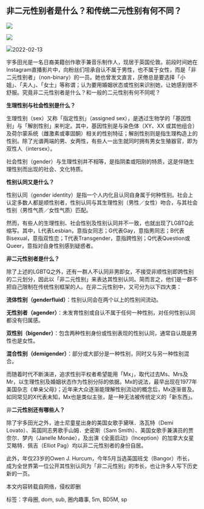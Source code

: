 ## 非二元性别者是什么？和传统二元性别有何不同？

![](https://www.anshism.com/wp-content/uploads/2022/02/1644722913.jpg)

![](https://www.anshism.com/wp-content/themes/darkroom/i/biaoq.png)

![](https://www.anshism.com/wp-content/themes/darkroom/i/time.png)2022-02-13

宇多田光是一名日裔美籍创作歌手兼音乐制作人，现居于英国伦敦。前段时间她在Instagram直播影片中，向粉丝们坦承自认不属于男性，也不属于女性，而是「非二元性别者」（non-binary）的一员。她也曾发文直言，厌倦总是要选择「小姐」、「夫人」、「女士」等称谓；认为要用婚姻状态或性别来识别她，让她感到很不舒服。究竟非二元性别者是什么？和一般的二元性别有何不同呢？

**生理性别与社会性别是什么？**

生理性别（sex）又称「指定性别」（assigned sex），是透过生物学的「基因性别」与「解剖性别」来判定。其中，基因性别是与染色体（XY、XX 或其他组合）及荷尔蒙系统（雌激素或睾固酮）相关的性别特征；解剖性别则是指生理构造上的性别。除了光谱两端的男、女两性，有些人一出生就同时拥有男女生殖器官，即为双性人（intersex）。

社会性别（gender）与生理性别并不相等，是指阴柔或阳刚的特质，这是伴随生理性别而出现的社会、文化特质。

**性别认同又是什么？**

性别认同（gender identity）是指一个人内化且认同自身属于何种性别。社会上认定多数人都是顺性别者，性别认同与其生理性别（男性／女性）吻合，与其社会性别（男性气质／女性气质）匹配。

然而，有些人的生理性别、社会性别及性别认同并不一致，也就出现了LGBTQ此缩写。其中，L代表Lesbian，意指女同志；G代表Gay，意指男同志；B代表Bisexual，意指双性恋；T代表Transgender，意指跨性别；Q代表Question或Queer，意指对自身性别感到疑惑者。

**非二元性别者是什么？**

除了上述的LGBTQ之外，还有一群人不认同非男即女，不接受非顺性别即跨性别的二元划分，因此以「非二元性别」来表达其性别认同。简而言之，他们是一群不把自己限制在传统性别框架的人。在非二元性别中，又可分为以下四大类：

**流体性别（genderfluid）**：性别认同会在两个以上的性别间流动。

**无性别者（agender）**：未发育性别或自认不属于任何一种性别，对任何性别认同都没有归属感。

**双性别（bigender）**：包含两种性别身份或性别表现的性别认同，通常自认既是男性也是女性。

**混合性别（demigender）**：部分或大部分是一种性别，同时又与另一种性别混合。

而随着时代不断演进，追求性别平权者希望能用「Mx」，取代过去Ms、Mrs及Mr，以生理性别及婚姻状态作为性别分际的依据。Mx的说法，最早出现在1977年美国杂志《单亲父母》；近年来大众逐渐能理解性别流动的概念后，Mx逐渐普及。如同常见的X代表未知，Mx也是类似主张，是一种无法被传统定义的「新东西」。

非**二元性别还有哪些人？**

除了宇多田光之外，迪士尼童星出身的美国女歌手黛咪．洛瓦特（Demi Lovato）、英国同志男歌手山姆．史密斯（Sam Smith）、美国女歌手兼演员的贾奈尔．梦内（Janelle Monáe），及出演《全面启动》（Inception）的加拿大女星艾略特．佩吉（Elliot Pag）均以非二元性别者的身份自居。

此外，年仅23岁的Owen J. Hurcum，今年5月当选英国班戈（Bangor）市长，成为全世界第一位公开其性别认同为「非二元性别」的市长，也让许多人写下历史新的一页。

本文内容转载自网络，侵权即删

标签：字母圈, dom, sub, 圈内趣事, 5m, BD5M, sp